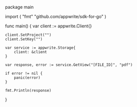 package main

import (
    "fmt"
    "github.com/appwrite/sdk-for-go"
)

func main() {
    var client := appwrite.Client{}

    client.SetProject("")
    client.SetKey("")

    var service := appwrite.Storage{
        client: &client
    }

    var response, error := service.GetView("[FILE_ID]", "pdf")

    if error != nil {
        panic(error)
    }

    fmt.Println(response)
}